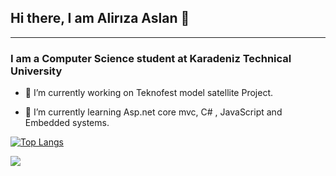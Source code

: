 
## Hi there, I am Alirıza Aslan 👋 
___
### I am a Computer Science student at Karadeniz Technical University



* 🔭 I’m currently working on Teknofest model satellite Project.

*  🌱 I’m currently learning Asp.net core mvc, C# , JavaScript and Embedded systems.


[![Top Langs](https://github-readme-stats.vercel.app/api/top-langs/?username=AlirizaAslan&layout=compact)](https://github.com/anuraghazra/github-readme-stats) 

![](https://komarev.com/ghpvc/?username=AlirizaAslan)
<!--
**kubraturkoglu/kubraturkoglu** is a ✨ _special_ ✨ repository because its `README.md` (this file) appears on your GitHub profile.

Here are some ideas to get you started:


- 🌱 I’m currently learning C# and Kotlin.

- 💬 Ask me about ...
- 📫 How to reach me: ...
- 😄 Pronouns: ...
- ⚡ Fun fact: ...
-- >
